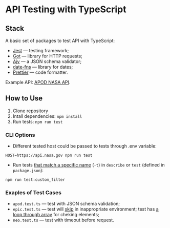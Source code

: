 # API Testing with TypeScript

## Stack

A basic set of packages to test API with TypeScript:

- [Jest](https://jestjs.io) — testing framework;
- [Got](https://github.com/sindresorhus/got) — library for HTTP requests;
- [Ajv](https://ajv.js.org) — a JSON schema validator;
- [date-fns](https://date-fns.org) — library for dates;
- [Prettier](https://prettier.io) — code formatter.

Example API: [APOD NASA API](https://api.nasa.gov).

## How to Use

1. Clone repository
2. Intall dependencies: `npm install`
2. Run tests: `npm run test`

### CLI Options

- Different tested host could be passed to tests through .env variable:

`HOST=https://api.nasa.gov npm run test`

- Run tests [that match a specific name](https://jestjs.io/docs/cli#running-from-the-command-line) (`-t`) in `describe` or `test` (defined in `package.json`):

`npm run test:custom_filter`

### Exaples of Test Cases

- `apod.test.ts` — test with JSON schema validation;
- `epic.test.ts` — test will [skip](https://jestjs.io/docs/api#describeskipname-fn) in inappropriate environment; test has [a loop through array](https://developer.mozilla.org/en-US/docs/Web/JavaScript/Reference/Global_Objects/Array/forEach) for cheking elements;
- `neo.test.ts` — test with timeout before request.

